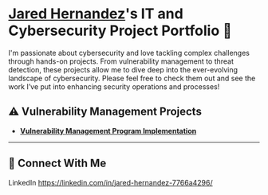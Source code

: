 # <a href="[[https://www.linkedin.com/in/joshmadakor/](https://linkedin.com/in/jared-hernandez-7766a4296/)](https://www.linkedin.com/in/jared-hernandez-7766a4296/)">Jared Hernandez</a>'s IT and Cybersecurity Project Portfolio 🔐

I'm passionate about cybersecurity and love tackling complex challenges through hands-on projects. From vulnerability management to threat detection, these projects allow me to dive deep into the ever-evolving landscape of cybersecurity. Please feel free to check them out and see the work I’ve put into enhancing security operations and processes!


## ⚠️ Vulnerability Management Projects

- **[Vulnerability Management Program Implementation](https://github.com/jaredhernandez1/vulnerability-management-program)**


<hr/>

## 🤳 Connect With Me

LinkedIn https://linkedin.com/in/jared-hernandez-7766a4296/





